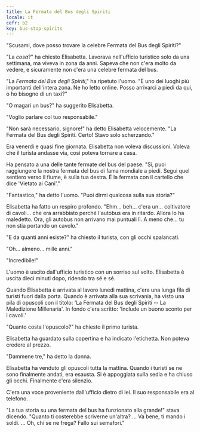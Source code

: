 ```yaml
---
title: La Fermata del Bus degli Spiriti
locale: it
cefr: b2
key: bus-stop-spirits
---
```


"Scusami, dove posso trovare la celebre Fermata del Bus degli Spiriti?"

"La *cosa*?" ha chiesto Elisabetta. Lavorava nell'ufficio turistico solo da una settimana, ma viveva in zona da anni. Sapeva che non c'era molto da vedere, e sicuramente non c'era una celebre fermata del bus.

"La *Fermata del Bus degli Spiriti*," ha ripetuto l'uomo. "È uno dei luoghi più importanti dell'intera zona. Ne ho letto online. Posso arrivarci a piedi da qui, o ho bisogno di un taxi?"

"O magari un bus?" ha suggerito Elisabetta.

"Voglio parlare col tuo responsabile."

"Non sarà necessario, signore!" ha detto Elisabetta velocemente. "La Fermata del Bus degli Spiriti. Certo! Stavo solo scherzando."

Era venerdì e quasi fine giornata. Elisabetta non voleva discussioni. Voleva che il turista andasse via, così poteva tornare a casa.

Ha pensato a una delle tante fermate del bus del paese. "Sì, puoi raggiungere la nostra fermata del bus di fama mondiale a piedi. Segui quel sentiero verso il fiume, è sulla tua destra. È la fermata con il cartello che dice 'Vietato ai Cani'."

"Fantastico," ha detto l'uomo. "Puoi dirmi qualcosa sulla sua storia?"

Elisabetta ha fatto un respiro profondo. "Ehm... beh... c'era un... coltivatore di cavoli... che era arrabbiato perché l'autobus era in ritardo. Allora lo ha maledetto. Ora, gli autobus non arrivano mai puntuali lì. A meno che... tu non stia portando un cavolo."

"E da quanti anni esiste?" ha chiesto il turista, con gli occhi spalancati.

"Oh... almeno... mille anni."

"Incredibile!"

L'uomo è uscito dall'ufficio turistico con un sorriso sul volto. Elisabetta è uscita dieci minuti dopo, ridendo tra sé e sé.

Quando Elisabetta è arrivata al lavoro lunedì mattina, c'era una lunga fila di turisti fuori dalla porta. Quando è arrivata alla sua scrivania, ha visto una pila di opuscoli con il titolo: 'La Fermata del Bus degli Spiriti -- La Maledizione Millenaria'. In fondo c'era scritto: 'Include un buono sconto per i cavoli.'

"Quanto costa l'opuscolo?" ha chiesto il primo turista.

Elisabetta ha guardato sulla copertina e ha indicato l'etichetta. Non poteva credere al prezzo.

"Dammene tre," ha detto la donna.

Elisabetta ha venduto gli opuscoli tutta la mattina. Quando i turisti se ne sono finalmente andati, era esausta. Si è appoggiata sulla sedia e ha chiuso gli occhi. Finalmente c'era silenzio.

C'era una voce proveniente dall'ufficio dietro di lei. Il suo responsabile era al telefono.

"La tua storia su una fermata del bus ha funzionato alla grande!" stava dicendo. "Quanto ti costerebbe scriverne un'altra? ... Va bene, ti mando i soldi. ... Oh, chi se ne frega? Fallo sui semafori."